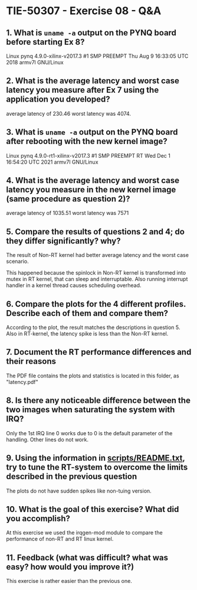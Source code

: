 # TIE-50307 - Exercise 08 - Q&A

## 1. What is `uname -a` output on the PYNQ board before starting Ex 8?

Linux pynq 4.9.0-xilinx-v2017.3 #1 SMP PREEMPT Thu Aug 9 16:33:05 UTC 2018 armv7l GNU/Linux

## 2. What is the average latency and worst case latency you measure after Ex 7 using the application you developed?

average latency of 230.46
worst latency was 4074.

## 3. What is `uname -a` output on the PYNQ board after rebooting with the new kernel image?

Linux pynq 4.9.0-rt1-xilinx-v2017.3 #1 SMP PREEMPT RT Wed Dec 1 16:54:20 UTC 2021 armv7l GNU/Linux

## 4. What is the average latency and worst case latency you measure in the new kernel image (same procedure as question 2)?

average latency of 1035.51
worst latency was 7571

## 5. Compare the results of questions 2 and 4; do they differ significantly? why?

The result of Non-RT kernel had better average latency and the worst case scenario.

This happened because the spinlock in Non-RT kernel is transformed into mutex in RT kernel, that can sleep and interruptable. Also running interrupt handler in a kernel thread causes scheduling overhead. 

## 6. Compare the plots for the 4 different profiles. Describe each of them and compare them?

According to the plot, the result matches the descriptions in question 5. Also in RT-kernel, the latency spike is less than the Non-RT kernel.

## 7. Document the RT performance differences and their reasons

The PDF file contains the plots and statistics is located in this folder, as "latency.pdf"

## 8. Is there any noticeable difference between the two images when saturating the system with IRQ?

Only the 1st IRQ line 0 works due to 0 is the default parameter of the handling. Other lines do not work. 

## 9. Using the information in [scripts/README.txt](scripts/README.txt), try to tune the RT-system to overcome the limits described in the previous question

The plots do not have sudden spikes like non-tuing version.

## 10. What is the goal of this exercise? What did you accomplish?

At this exercise we used the irqgen-mod module to compare the performance of non-RT and RT linux kernel.

## 11. Feedback (what was difficult? what was easy? how would you improve it?)

This exercise is rather easier than the previous one.

